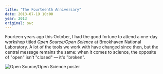 ```yaml
---
title: "The Fourteenth Anniversary"
date: 2013-07-19 10:00
year: 2013
original: swc
---
```

<p>
  Fourteen years ago this October,
  I had the good fortune to attend a one-day workshop titled <em>Open Source/Open Science</em>
  at Brookhaven National Laboratory.
  A lot of the tools we work with have changed since then,
  but the central message remains the same:
  when it comes to science,
  the opposite of "open" isn't "closed" &mdash; it's "broken".
</p>
<p>
  <img src="{{site.github.url}}/files/2013/07/brookhaven-open-source-open-science-1999.jpg" alt="Open Source/Open Science poster" />
</p>
